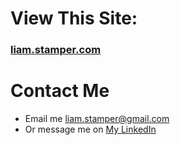 # View This Site: 
### [liam.stamper.com](liam.stamper.com)
  
# Contact Me
* Email me [liam.stamper@gmail.com](mailto:liam.stamper@gmail.com)
* Or message me on [My LinkedIn](https://www.linkedin.com/in/william-stamper-96057829b/)
